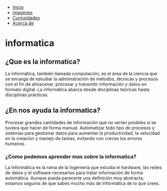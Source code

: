 <!DOCTYPE html>
<html lang="en">
<head>
    <meta charset="UTF-8">
    <meta http-equiv="X-UA-Compatible" content="IE=edge">
    <meta name="viewport" content="width=device-width, initial-scale=1.0">
    <title>Inicio - informatica</title>
    <link rel="stylesheet" href="css/style.css">
</head>
<body>
    <nav>
        <ul>
            <li><a href="index.html" class="menuActivo">Inicio</a></li>
            <li><a href="pages/imagenes.html">imagenes</a></li>
            <li><a href="pages/Curiosidades.html">Curiosidades</a></li>
            <li><a href="pages/Acerca de.html">Acerca de</a></li>
        </ul>
    </nav>
    <div>
        <h1>informatica</h1>
        <section>
            <h2>¿Que es la informatica?</h2>
            <article>
                <p>
                    La informática, también llamada computación, es el área de la ciencia que se encarga de estudiar la administración de métodos, técnicas y procesos con el fin de almacenar, procesar y transmitir información y datos en formato digital. La informática abarca desde disciplinas teóricas hasta disciplinas prácticas.​
                </p>
            </article>
            <article>
                <h2>¿En nos ayuda la informatica? </h2>
                <p>
                    Procesar grandes cantidades de información que no serían posibles si se tuviera que hacer de forma manual. Automatizar todo tipo de procesos y sistemas para gestionar datos para aumentar la productividad, la velocidad en la creación y manejo de tareas, evitando con creces los errores humanos.
                </p>
                <section>
                    <h3>¿Como podemos aprender mas sobre la informatica?</h3>
                    <p>
                        La Informática es la rama de la Ingeniería que estudia el hardware, las redes de datos y el software necesarios para tratar información de forma automática. Aunque pueda parecerte una definición muy abstracta, estamos seguros de que sabes mucho más de Informática de lo que crees.
                    </p>
                </section>
            </article>
        </section>
    </div>
</body>
</html>
